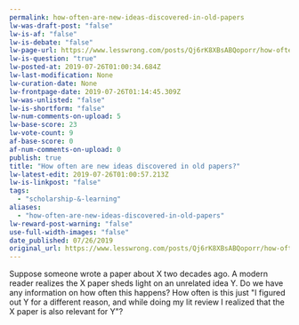 ```yaml
---
permalink: how-often-are-new-ideas-discovered-in-old-papers
lw-was-draft-post: "false"
lw-is-af: "false"
lw-is-debate: "false"
lw-page-url: https://www.lesswrong.com/posts/Qj6rK8XBsABQoporr/how-often-are-new-ideas-discovered-in-old-papers
lw-is-question: "true"
lw-posted-at: 2019-07-26T01:00:34.684Z
lw-last-modification: None
lw-curation-date: None
lw-frontpage-date: 2019-07-26T01:14:45.309Z
lw-was-unlisted: "false"
lw-is-shortform: "false"
lw-num-comments-on-upload: 5
lw-base-score: 23
lw-vote-count: 9
af-base-score: 0
af-num-comments-on-upload: 0
publish: true
title: "How often are new ideas discovered in old papers?"
lw-latest-edit: 2019-07-26T01:00:57.213Z
lw-is-linkpost: "false"
tags: 
  - "scholarship-&-learning"
aliases: 
  - "how-often-are-new-ideas-discovered-in-old-papers"
lw-reward-post-warning: "false"
use-full-width-images: "false"
date_published: 07/26/2019
original_url: https://www.lesswrong.com/posts/Qj6rK8XBsABQoporr/how-often-are-new-ideas-discovered-in-old-papers
---
```

Suppose someone wrote a paper about X two decades ago. A modern reader realizes the X paper sheds light on an unrelated idea Y. Do we have any information on how often this happens? How often is this just "I figured out Y for a different reason, and while doing my lit review I realized that the X paper is also relevant for Y"?